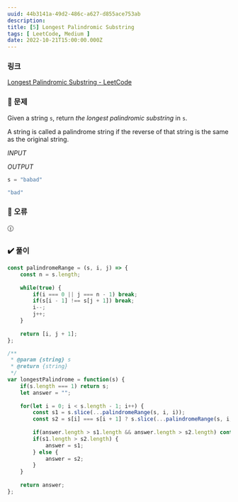```yaml
---
uuid: 44b3141a-49d2-486c-a627-d855ace753ab
description: 
title: [5] Longest Palindromic Substring
tags: [ LeetCode, Medium ]
date: 2022-10-21T15:00:00.000Z
---
```








### 링크

[Longest Palindromic Substring - LeetCode](https://leetcode.com/problems/longest-palindromic-substring/)

### 📝 문제

Given a string `s`, return *the longest palindromic substring* in `s`.

A string is called a palindrome string if the reverse of that string is the same as the original string.

*INPUT*

*OUTPUT*

```jsx
s = "babad"
```

```jsx
"bad"
```

### 🚨 오류

<aside>
🕧

</aside>

### ✔️ 풀이

```jsx
const palindromeRange = (s, i, j) => {
    const n = s.length;
    
    while(true) {
        if(i === 0 || j === n - 1) break;
        if(s[i - 1] !== s[j + 1]) break;
        i--;
        j++;
    }
    
    return [i, j + 1];
};

/**
 * @param {string} s
 * @return {string}
 */
var longestPalindrome = function(s) {
    if(s.length === 1) return s;
    let answer = "";
    
    for(let i = 0; i < s.length - 1; i++) {
        const s1 = s.slice(...palindromeRange(s, i, i));
        const s2 = s[i] === s[i + 1] ? s.slice(...palindromeRange(s, i, i + 1)) : "";
        
        if(answer.length > s1.length && answer.length > s2.length) continue;
        if(s1.length > s2.length) {
            answer = s1;
        } else {
            answer = s2;
        }
    }
    
    return answer;
};
```